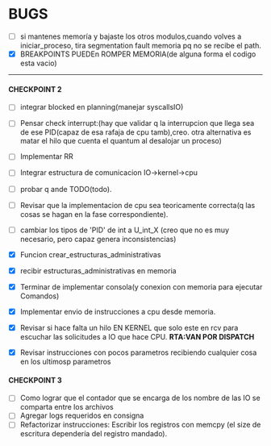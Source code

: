 # BUGS #
- [ ] si mantenes memoría y bajaste los otros modulos,cuando volves a iniciar_proceso, tira segmentation fault memoria pq no se recibe el path.
- [x] BREAKPOINTS PUEDEn ROMPER MEMORIA(de alguna forma el codigo esta vacio)
____
#### CHECKPOINT 2 ####
- [ ] integrar blocked en planning(manejar syscallsIO)
- [ ] Pensar check interrupt:(hay que validar q la interrupcion que llega sea de ese PID(capaz de esa rafaja de cpu tamb),creo. otra alternativa es matar el hilo que cuenta el quantum al desalojar un proceso)
- [ ] Implementar RR
- [ ] Integrar estructura de comunicacion IO->kernel->cpu
- [ ] probar q ande TODO(todo).

- [ ] Revisar que la implementacion de cpu sea teoricamente correcta(q las cosas se hagan en la fase correspondiente).
- [ ] cambiar los tipos de 'PID' de int a U_int_X (creo que no es muy necesario, pero capaz genera inconsistencias)
- [X] Funcion crear_estructuras_administrativas
- [X] recibir estructuras_administrativas en memoria
- [X] Terminar de implementar consola(y conexion con memoria para ejecutar Comandos)
- [X] Implementar envio de instrucciones a cpu desde memoria.
- [X] Revisar si hace falta un hilo EN KERNEL que solo este en rcv para escuchar las solicitudes a IO que hace CPU. **RTA:VAN POR DISPATCH**
- [X] Revisar instrucciones con pocos parametros recibiendo cualquier cosa en los ultimosp parametros
#### CHECKPOINT 3 #######
- [ ] Como lograr que el contador que se encarga de los nombre de las IO se comparta entre los archivos
- [ ] Agregar logs requeridos en consigna
- [ ] Refactorizar instrucciones: Escribir los registros con memcpy (el size de escritura dependería del registro mandado).